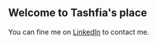 ## Welcome to Tashfia's place

You can fine me on [LinkedIn](https://www.linkedin.com/in/tashkn/) to contact me.
